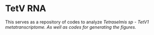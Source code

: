 # TetV RNA

This serves as a repository of codes to analyze <i> Tetraselmis <i> sp - TetV1 metatranscriptome. As well as codes for generating the figures.
